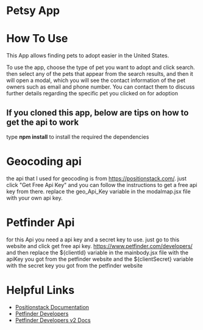 # Petsy App

# How To Use 
This App allows finding pets to adopt easier in the United States. 

To use the app, choose the type of pet you want to adopt and click search. then select any of the pets that appear from the search results, and then it will open a modal, which you will see the contact information of the pet owners such as email and phone number.  You can contact them to discuss further details regarding the specific pet you clicked on for adoption

## If you cloned this app, below are tips on how to get the api to work

type __npm install__ to install the required the dependencies

# Geocoding api

the api that I used for geocoding is from https://positionstack.com/.  just click "Get Free Api Key" and you can follow the instructions to get a free api key from there. replace the geo_Api_Key variable in the modalmap.jsx file with your own api key.

# Petfinder Api
for this Api you need a api key and a secret key to use. 
just go to this website and click get free api key.
https://www.petfinder.com/developers/
and then replace the ${clientId} variable in the mainbody.jsx file with the apiKey you got from the petfinder website   and the ${clientSecret} variable with the secret key  you got from the petfinder website

# Helpful Links
- [Positionstack Documentation](https://positionstack.com/documentation)
- [Petfinder Developers](https://www.petfinder.com/developers/)
- [Petfinder Developers v2 Docs](https://www.petfinder.com/developers/v2/docs/)

